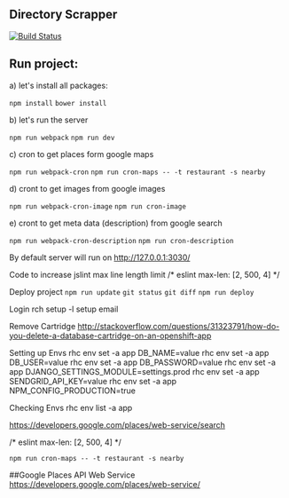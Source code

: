Directory Scrapper
----

[![Build Status](https://travis-ci.org/garciadiazjaime/scrapper-directory.svg)](https://travis-ci.org/garciadiazjaime/scrapper-directory)

Run project:
----
a) let's install all packages:

`npm install`
`bower install`

b) let's run the server

`npm run webpack`
`npm run dev`

c) cron to get places form google maps

`npm run webpack-cron`
`npm run cron-maps -- -t restaurant -s nearby`

d) cront to get images from google images

`npm run webpack-cron-image`
`npm run cron-image`

e) cront to get meta data (description) from google search

`npm run webpack-cron-description`
`npm run cron-description`

By default server will run on http://127.0.0.1:3030/


Code to increase jslint max line length limit
/* eslint max-len: [2, 500, 4] */

Deploy project
`npm run update`
`git status`
`git diff`
`npm run deploy`

Login rch
setup -l setup email

Remove Cartridge
http://stackoverflow.com/questions/31323791/how-do-you-delete-a-database-cartridge-on-an-openshift-app

Setting up Envs
rhc env set -a app DB_NAME=value
rhc env set -a app DB_USER=value
rhc env set -a app DB_PASSWORD=value
rhc env set -a app DJANGO_SETTINGS_MODULE=settings.prod
rhc env set -a app SENDGRID_API_KEY=value
rhc env set -a app NPM_CONFIG_PRODUCTION=true

Checking Envs
rhc env list -a app

https://developers.google.com/places/web-service/search

/* eslint max-len: [2, 500, 4] */


`npm run cron-maps -- -t restaurant -s nearby`



##Google Places API Web Service
https://developers.google.com/places/web-service/
